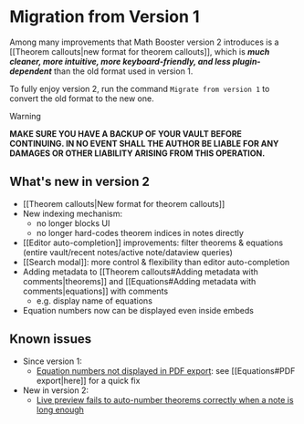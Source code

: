 # Migration from Version 1

Among many improvements that Math Booster version 2 introduces is a [[Theorem callouts|new format for theorem callouts]], which is ***much cleaner, more intuitive, more keyboard-friendly, and less plugin-dependent*** than the old format used in version 1.

To fully enjoy version 2, run the command `Migrate from version 1` to convert the old format to the new one.

> [!WARNING]
> **MAKE SURE YOU HAVE A BACKUP OF YOUR VAULT BEFORE CONTINUING. IN NO EVENT SHALL THE AUTHOR BE LIABLE FOR ANY DAMAGES OR OTHER LIABILITY ARISING FROM THIS OPERATION.**

## What's new in version 2

- [[Theorem callouts|New format for theorem callouts]]
- New indexing mechanism: 
	- no longer blocks UI
	- no longer hard-codes theorem indices in notes directly
- [[Editor auto-completion]] improvements: filter theorems & equations (entire vault/recent notes/active note/dataview queries)
- [[Search modal]]: more control & flexibility than editor auto-completion
- Adding metadata to [[Theorem callouts#Adding metadata with comments|theorems]] and [[Equations#Adding metadata with comments|equations]] with comments
	- e.g. display name of equations
- Equation numbers now can be displayed even inside embeds

## Known issues

- Since version 1:
	- [Equation numbers not displayed in PDF export](https://github.com/RyotaUshio/obsidian-math-booster/issues/170): see [[Equations#PDF export|here]] for a quick fix
- New in version 2:
	- [Live preview fails to auto-number theorems correctly when a note is long enough](https://github.com/RyotaUshio/obsidian-math-booster/issues/192)
